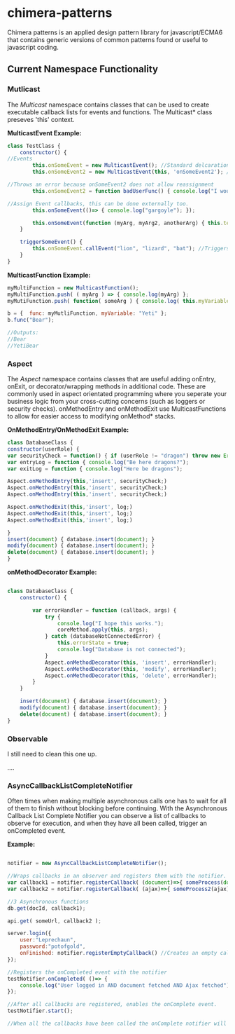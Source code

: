 # chimera-patterns

Chimera patterns is an applied design pattern library for javascript/ECMA6 that contains generic versions of common patterns found or useful to javascript coding.

## Current Namespace Functionality

### Mutlicast 
The _Multicast_ namespace contains classes that can be used to create executable callback lists for events and functions. The Multicast* class preseves 'this' context. 

**MulticastEvent Example:**

```Javascript
class TestClass {
    constructor() {
//Events
        this.onSomeEvent = new MulticastEvent(); //Standard delcaration
        this.onSomeEvent2 = new MulticastEvent(this, 'onSomeEvent2'); //Protected declaration, does not allow onSomeEvent2 property to be re-assigned

//Throws an error because onSomeEvent2 does not allow reassignment
        this.onSomeEvent2 = function badUserFunc() { console.log("I would have removed important callbacks"); }

//Assign Event callbacks, this can be done externally too.
        this.onSomeEvent(()=> { console.log("gargoyle"); });

        this.onSomeEvent(function (myArg, myArg2, anotherArg) { this.testClassVariable = "Chimera:" + myArg + myArg2 + myArg3; });
    }

    triggerSomeEvent() {
        this.onSomeEvent.callEvent("lion", "lizard", "bat"); //Triggers the event.
    }
}
```
**MulticastFunction Example:**

```Javascript
myMultiFunction = new MulticastFunction();
myMultiFunction.push( ( myArg ) => { console.log(myArg) };
myMutiFunction.push( function( someArg ) { console.log( this.myVariable + someArg) });

b = {  func: myMutliFunction, myVariable: "Yeti" };
b.func("Bear");

//Outputs:
//Bear
//YetiBear
```
### Aspect
The _Aspect_ namespace contains classes that are useful adding onEntry, onExit, or decorator/wrapping methods in additional code. These are commonly used in aspect orientated programming where you seperate your business logic from your cross-cutting concerns (such as loggers or security checks). onMethodEntry and onMethodExit use MulticastFunctions to allow for easier access to modifying onMethod* stacks.

**OnMethodEntry/OnMethodExit Example:**

```javascript
class DatabaseClass {
constructor(userRole) {
var securityCheck = function() { if (userRole != "dragon") throw new Error("Not a dragon"); }
var entryLog = function { console.log("Be here dragons?");
var exitLog = function { console.log("Here be dragons");

Aspect.onMethodEntry(this,'insert', securityCheck;)
Aspect.onMethodEntry(this,'insert', securityCheck;)
Aspect.onMethodEntry(this,'insert', securityCheck;)

Aspect.onMethodExit(this,'insert', log;)
Aspect.onMethodExit(this,'insert', log;)
Aspect.onMethodExit(this,'insert', log;)

}
insert(document) { database.insert(document); }
modify(document) { database.insert(document); }
delete(document) { database.insert(document); }
}
```
**onMethodDecorator Example:**
```javascript

class DatabaseClass {
    constructor() {

        var errorHandler = function (callback, args) {
            try {
                console.log("I hope this works.");
                coreMethod.apply(this, args);
            } catch (databaseNotConnectedError) {
                this.errorState = true;
                console.log("Database is not connected");
            }
            Aspect.onMethodDecorator(this, 'insert', errorHandler);
            Aspect.onMethodDecorator(this, 'modify', errorHandler);
            Aspect.onMethodDecorator(this, 'delete', errorHandler);
        }
    }

    insert(document) { database.insert(document); }
    modify(document) { database.insert(document); }
    delete(document) { database.insert(document); }
}

```

### Observable
I still need to clean this one up.

....

### AsyncCallbackListCompleteNotifier
Often times when making multiple asynchronous calls one has to wait for all of them to finish without blocking before continuing. With the Asynchronous Callback List Complete Notifier you can observe a list of callbacks to observe for execution, and when they have all been called, trigger an onCompleted event.

**Example:**
```Javascript

notifier = new AsyncCallbackListCompleteNotifier();

//Wraps callbacks in an observer and registers them with the notifier.
var callback1 = notifier.registerCallback( (document)=>{ someProcess(document) });
var callback2 = notifier.registerCallback( (ajax)=>{ someProcess2(ajax) } );

//3 Asynchronous functions
db.get(docId, callback1);

api.get( someUrl, callback2 );

server.login({
    user:"Leprechaun",
    password:"potofgold", 
    onFinished: notifier.registerEmptyCallback() //Creates an empty callback.
});

//Registers the onCompleted event with the notifier
testNotifier.onCompleted( ()=> {
    console.log("User logged in AND document fetched AND Ajax fetched")
});

//After all callbacks are registered, enables the onComplete event.
testNotifier.start();

//When all the callbacks have been called the onComplete notifier will be run.







